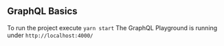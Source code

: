 ## GraphQL Basics

To run the project execute `yarn start`
The GraphQL Playground is running under `http://localhost:4000/`